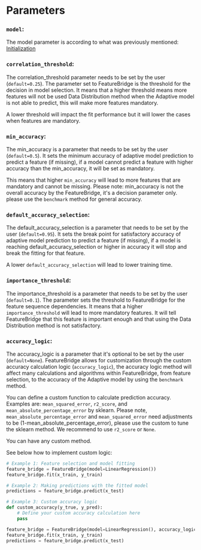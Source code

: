 # Parameters

### `model`:
The model parameter is according to what was previously mentioned: [Initialization](#initialization)

### `correlation_threshold`:
The correlation_threshold parameter needs to be set by the user (`default=0.25`).
The parameter set to FeatureBridge is the threshold for the decision in model selection. It means that a higher threshold means more features will not be used Data Distribution method when the Adaptive model is not able to predict, this will make more features mandatory.

A lower threshold will impact the fit performance but it will lower the cases when features are mandatory.

### `min_accuracy`:
The min_accuracy is a parameter that needs to be set by the user (`default=0.5`).
It sets the minimum accuracy of adaptive model prediction to predict a feature (if missing), if a model cannot predict a feature with higher accuracy than the min_accuracy, it will be set as mandatory.

This means that higher `min_accuracy` will lead to more features that are mandatory and cannot be missing.
Please note: min_accuracy is not the overall accuracy by the FeatureBridge, it's a decision parameter only. please use the `benchmark` method for general accuracy.

### `default_accuracy_selection`:
The default_accuracy_selection is a parameter that needs to be set by the user (`default=0.95`).
It sets the break point for satisfactory accuracy of adaptive model prediction to predict a feature (if missing), if a model is reaching default_accuracy_selection or higher in accuracy it will stop and break the fitting for that feature.

A lower `default_accuracy_selection` will lead to lower training time.

### `importance_threshold`:
The importance_threshold is a parameter that needs to be set by the user (`default=0.1`).
The parameter sets the threshold to FeatureBridge for the feature sequence dependencies. It means that a higher `importance_threshold` will lead to more mandatory features. It will tell FeatureBridge that this feature is important enough and that using the Data Distribution method is not satisfactory.

### `accuracy_logic`:
The accuracy_logic is a parameter that it's optional to be set by the user (`default=None`).
FeatureBridge allows for customization through the custom accuracy calculation logic (`accuracy_logic`), the accuracy logic method will affect many calculations and algorithms within FeatureBridge, from feature selection, to the accuracy of the Adaptive model by using the `benchmark` method.

You can define a custom function to calculate prediction accuracy.
Examples are: `mean_squared_error`, `r2_score`, and `mean_absolute_percentage_error` by sklearn.
Please note, `mean_absolute_percentage_error` and `mean_squared_error` need adjustments to be (1-mean_absolute_percentage_error), please use the custom to tune the sklearn method. We recommend to use `r2_score` or `None`.

You can have any custom method.

See below how to implement custom logic:
```python
# Example 1: Feature selection and model fitting
feature_bridge = FeatureBridge(model=LinearRegression())
feature_bridge.fit(x_train, y_train)

# Example 2: Making predictions with the fitted model
predictions = feature_bridge.predict(x_test)

# Example 3: Custom accuracy logic
def custom_accuracy(y_true, y_pred):
    # Define your custom accuracy calculation here
    pass

feature_bridge = FeatureBridge(model=LinearRegression(), accuracy_logic=custom_accuracy)
feature_bridge.fit(x_train, y_train)
predictions = feature_bridge.predict(x_test)
```